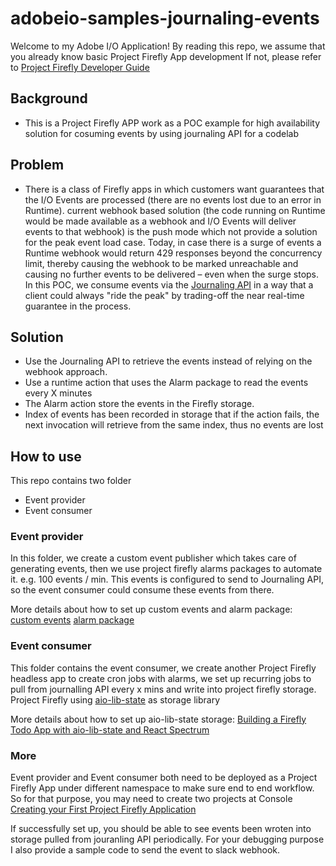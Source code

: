# adobeio-samples-journaling-events

Welcome to my Adobe I/O Application! By reading this repo, we assume that you already know basic Project Firefly App development 
If not, please refer to [Project Firefly Developer Guide](https://github.com/AdobeDocs/project-firefly)

## Background

- This is a Project Firefly APP work as a POC example for high availability solution for cosuming events by using journaling API for a codelab 

## Problem 

- There is a class of Firefly apps in which customers want guarantees that the I/O Events are processed (there are no events lost due to an error in Runtime).
current webhook based solution (the code running on Runtime would be made available as a webhook and I/O Events will deliver events to that webhook) is the push mode which not provide a solution for the peak event load case. Today, in case there is a surge of events a Runtime webhook would return 429 responses beyond the concurrency limit, thereby causing the webhook to be marked unreachable and causing no further events to be delivered – even when the surge stops.
In this POC, we consume events via the [Journaling API](https://www.adobe.io/apis/experienceplatform/events/docs.html#!adobedocs/adobeio-events/master/api/journaling_api.md) in a way that a client could always "ride the peak" by trading-off the near real-time guarantee in the process.


## Solution

- Use the Journaling API to retrieve the events instead of relying on the webhook approach.
- Use a runtime action that uses the Alarm package to read the events every X minutes 
- The Alarm action store the events in the Firefly storage.
- Index of events has been recorded in storage that if the action fails, the next invocation will retrieve from the same index, thus no events are lost

## How to use 

This repo contains two folder
- Event provider 
- Event consumer 

### Event provider 
In this folder, we create a custom event publisher which takes care of generating events, then we use project firefly alarms packages to automate it. 
e.g. 100 events / min. This events is configured to send to Journaling API, so the event consumer could consume these events from there. 

More details about how to set up custom events and alarm package:
[custom events](https://adobeio-codelabs-custom-events-adobedocs.project-helix.page/)
[alarm package](https://adobeio-codelabs-alarms-adobedocs.project-helix.page/)

### Event consumer 
This folder contains the event consumer, we create another Project Firefly headless app to create cron jobs with alarms, we set up recurring jobs to pull from 
journalling API every x mins and write into project firefly storage. Project Firefly using [aio-lib-state](https://github.com/adobe/aio-lib-state) as storage library 

More details about how to set up aio-lib-state storage:
[Building a Firefly Todo App with aio-lib-state and React Spectrum](https://adobeio-codelabs-react-spectrum-crud-adobedocs.hlx.page/?src=/README.html)


### More
Event provider and Event consumer both need to be deployed as a Project Firefly App under different namespace to make sure end to end workflow.
So for that purpose, you may need to create two projects at Console 
[Creating your First Project Firefly Application](https://github.com/AdobeDocs/project-firefly/blob/master/getting_started/first_app.md)

If successfully set up, you should be able to see events been wroten into storage pulled from jouranling API periodically. For your debugging purpose
I also provide a sample code to send the event to slack webhook. 
